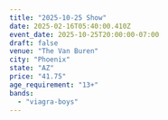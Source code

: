 ```yaml
---
title: "2025-10-25 Show"
date: 2025-02-16T05:40:00.410Z
event_date: 2025-10-25T20:00:00-07:00
draft: false
venue: "The Van Buren"
city: "Phoenix"
state: "AZ"
price: "41.75"
age_requirement: "13+"
bands:
  - "viagra-boys"
---
```

